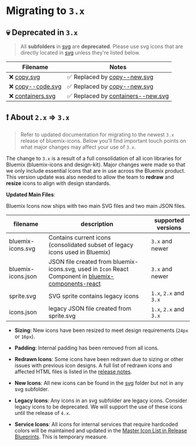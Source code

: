 # Migrating to `3.x`

## :skull: Deprecated in `3.x`

> All __subfolders__ in [svg](https://github.ibm.com/Bluemix/bluemix-icons/blob/master/svg) are __deprecated__. 
> Please use svg icons that are directly located in [svg](https://github.ibm.com/Bluemix/bluemix-icons/blob/master/svg) unless they're listed below.

| Filename  | Notes  |
|-----------|--------|
| :x: [copy.svg](https://github.ibm.com/Bluemix/bluemix-icons/blob/master/svg/copy.svg) | :white_check_mark: Replaced by [copy--new.svg](https://github.ibm.com/Bluemix/bluemix-icons/blob/master/svg/copy--new.svg) |
| :x: [copy--code.svg](https://github.ibm.com/Bluemix/bluemix-icons/blob/master/svg/copy.svg) | :white_check_mark: Replaced by [copy--new.svg](https://github.ibm.com/Bluemix/bluemix-icons/blob/master/svg/copy--new.svg)                  |
| :x: [containers.svg](https://github.ibm.com/Bluemix/bluemix-icons/blob/master/svg/containers.svg) | :white_check_mark: Replaced by [containers--new.svg](https://github.ibm.com/Bluemix/bluemix-icons/blob/master/svg/containers--new.svg) |


## :exclamation: About `2.x` => `3.x`

> Refer to updated documentation for migrating to the newest `3.x` release of bluemix-icons.
Below you'll find important touch points on what major changes may affect your use of `3.x`.

The change to `3.x` is a result of a full consolidation of all icon libraries for Bluemix (bluemix-icons and design-kit).
Major changes were made so that we only include essential icons that are in use across the Bluemix product. This version update was also needed to allow the team to **redraw** and **resize** icons to align with design standards.

**Updated Main Files**:

Bluemix Icons now ships with two main SVG files and two main JSON files.

| filename | description | supported versions|
|-----|--------|---------------|
|bluemix-icons.svg| Contains current icons (consolidated subset of legacy icons used in Bluemix) | `3.x` and newer|
|bluemix-icons.json| JSON file created from bluemix-icons.svg, used in `Icon` React Component in [bluemix-components-react](https://github.ibm.com/Bluemix/bluemix-components-react) | `3.x` and newer|
|sprite.svg| SVG sprite contains legacy icons | `1.x`, `2.x` and `3.x`|
|icons.json| legacy JSON file created from sprite.svg | `1.x`, `2.x` and `3.x`|

- **Sizing**: New icons have been resized to meet design requirements (`24px` or `16px`).

- **Padding**: Internal padding has been removed from all icons.

- **Redrawn Icons**: Some icons have been redrawn due to sizing or other issues with previous icon designs.
A full list of redrawn icons and affected HTML files is listed in the [release notes](https://github.ibm.com/Bluemix/bluemix-icons/releases/tag/3.0.0).

- **New Icons**: All new icons can be found in the [svg]() folder but not in any svg subfolder.

- **Legacy Icons**: Any icons in an svg subfolder are legacy icons. Consider legacy icons to be deprecated. We will support the use of these icons until the release of `4.x`.

- **Service Icons**: All icons for internal services that require hardcoded colors will be maintained and updated in the [Master Icon List in Release Blueprints](https://releaseblueprints.ibm.com/display/CLOUDOE/Master+Icon+List). This is temporary  measure.
